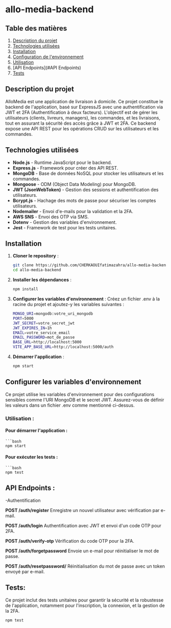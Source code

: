 # allo-media-backend

## Table des matières

1. [Description du projet](#description-du-projet)
2. [Technologies utilisées](#technologies-utilisées)
3. [Installation](#installation)
4. [Configuration de l'environnement](#configuration-de-lenvironnement)
5. [Utilisation](#Utilisation)
6. [API Endpoints](#API Endpoints)
7. [Tests](#Tests)

## Description du projet

AlloMedia est une application de livraison à domicile. Ce projet constitue le backend de l'application, basé sur ExpressJS avec une authentification via JWT et 2FA (Authentification à deux facteurs). L'objectif est de gérer les utilisateurs (clients, livreurs, managers), les commandes, et les livraisons, tout en assurant la sécurité des accès grâce à JWT et 2FA. Ce backend expose une API REST pour les opérations CRUD sur les utilisateurs et les commandes.

## Technologies utilisées

- **Node.js** - Runtime JavaScript pour le backend.
- **Express.js** - Framework pour créer des API REST.
- **MongoDB** - Base de données NoSQL pour stocker les utilisateurs et les commandes.
- **Mongoose** - ODM (Object Data Modeling) pour MongoDB.
- **JWT (JsonWebToken)** - Gestion des sessions et authentification des utilisateurs.
- **Bcrypt.js** - Hachage des mots de passe pour sécuriser les comptes utilisateurs.
- **Nodemailer** - Envoi d'e-mails pour la validation et la 2FA.
- **AWS SNS** - Envoi des OTP via SMS.
- **Dotenv** - Gestion des variables d'environnement.
- **Jest** - Framework de test pour les tests unitaires.

## Installation

1. **Cloner le repository** :
   ```bash
   git clone https://github.com/CHERKAOUIfatimazahra/allo-media-backend
   cd allo-media-backend
2. **Installer les dépendances** :
   ```bash
   npm install
3. **Configurer les variables d'environnement** :
   Créez un fichier .env à la racine du projet et ajoutez-y les variables suivantes :
   ```bash
   MONGO_URI=mongodb:votre_uri_mongodb
   PORT=5000
   JWT_SECRET=votre_secret_jwt
   JWT_EXPIRES_IN=1h
   EMAIL=votre_service_email
   EMAIL_PASSWORD=mot_de_passe
   BASE_URL=http://localhost:5000
   VITE_APP_BASE_URL=http://localhost:5000/auth

4. **Démarrer l'application** :
   ```bash
   npm start

## Configurer les variables d'environnement 
 Ce projet utilise les variables d'environnement pour des configurations sensibles comme l'URI MongoDB et le secret JWT. Assurez-vous de définir les valeurs dans un fichier .env comme mentionné ci-dessus.
### Utilisation :
#### Pour démarrer l'application :
    ```bash
    npm start

#### Pour exécuter les tests :
    ```bash
    npm test

## API Endpoints :

-Authentification

**POST /auth/register**
Enregistre un nouvel utilisateur avec vérification par e-mail.

**POST /auth/login**
Authentification avec JWT et envoi d'un code OTP pour 2FA.

**POST /auth/verify-otp**
Vérification du code OTP pour la 2FA.

**POST /auth/forgetpassword**
Envoie un e-mail pour réinitialiser le mot de passe.

**POST /auth/resetpassword/**
Réinitialisation du mot de passe avec un token envoyé par e-mail.

## Tests:
Ce projet inclut des tests unitaires pour garantir la sécurité et la robustesse de l'application, notamment pour l'inscription, la connexion, et la gestion de la 2FA.
   ```bash
   npm test

 
